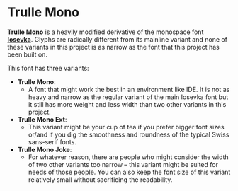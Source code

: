 
# Trulle Mono

**Trulle Mono** is a heavily modified derivative of the monospace font [**Iosevka**](https://github.com/be5invis/Iosevka). Glyphs are radically different from its mainline variant and none of these variants in this project is as narrow as the font that this project has been built on.

This font has three variants:
- **Trulle Mono**:
  - A font that might work the best in an environment like IDE. It is not as heavy and narrow as the regular variant of the main Iosevka font but it still has more weight and less width than two other variants in this project.
- **Trulle Mono Ext**:
  - This variant might be your cup of tea if you prefer bigger font sizes or/and if you dig the smoothness and roundness of the typical Swiss sans-serif fonts.
- **Trulle Mono Joke**:
  - For whatever reason, there are people who might consider the width of two other variants too narrow – this variant might be suited for needs of those people. You can also keep the font size of this variant relatively small without sacrificing the readability.
